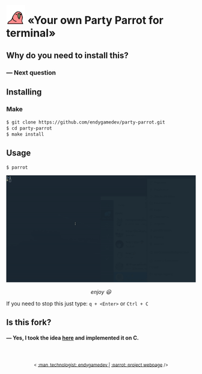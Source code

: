 <h1> <img src="./assets/parrot.gif" alt="parrot" width="50"/> «Your own Party Parrot for terminal» </h1>

## Why do you need to install this?
### — Next question

## Installing
### Make
```
$ git clone https://github.com/endygamedev/party-parrot.git
$ cd party-parrot
$ make install
```

## Usage
```
$ parrot
```

<p align="center">
  <img src="./assets/example.gif" alt="example" width="700"/>
</p>
<p align="center">
  <span> <i> enjoy 😃 </i> </span>
</p>

If you need to stop this just type: `q + <Enter>` or `Ctrl + C`

## Is this fork?
#### — Yes, I took the idea [here](https://github.com/jmhobbs/terminal-parrot) and implemented it on C.

<br>
<p align="center">
  <sub> < <a href="https://endygamedev.github.io"> :man_technologist: endygamedev </a> | <a href="https://endygamedev.github.io/party-parrot/"> :parrot: project webpage</a> /> </sub>
</p>
